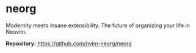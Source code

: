 # neorg

Modernity meets insane extensibility. The future of organizing your life in Neovim.

**Repository:** <https://github.com/nvim-neorg/neorg>

<!-- vim: set ft=markdown: -->